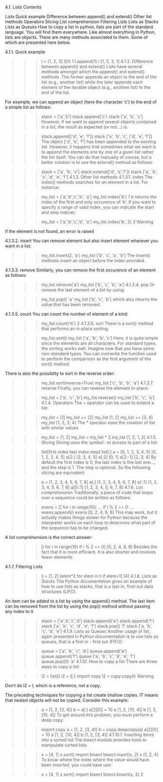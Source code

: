 4.1. Lists
Contents

Lists
Quick example
Difference between append() and extend()
Other list methods
Operators
Slicing
List comprehension
Filtering Lists
Lists as Stacks
Lists as Queues
How to copy a list
In python, lists are part of the standard language. You will find them everywhere. Like almost everything in Python, lists are objects. There are many methods associated to them. Some of which are presented here below.

4.1.1. Quick example
>>> l = [1, 2, 3]
>>> l[0]
1
>>> l.append(1)
>>> l
[1, 2, 3, 1]
4.1.2. Difference between append() and extend()
Lists have several methods amongst which the append() and extend() methods. The former appends an object to the end of the list (e.g., another list) while the later appends each element of the iterable object (e.g., anothee list) to the end of the list.

For example, we can append an object (here the character ‘c’) to the end of a simple list as follows:

>>> stack = ['a','b']
>>> stack.append('c')
>>> stack
['a', 'b', 'c']
However, if we want to append several objects contained in a list, the result as expected (or not...) is:

>>> stack.append(['d', 'e', 'f'])
>>> stack
['a', 'b', 'c', ['d', 'e', 'f']]
The object ['d', 'e', 'f'] has been appended to the exiistng list. However, it happens that sometimes what we want is to append the elements one by one of a given list rather the list itself. You can do that manually of course, but a better solution is to use the extend() method as follows:

>>> stack = ['a', 'b', 'c']
>>> stack.extend(['d', 'e','f'])
>>> stack
['a', 'b', 'c', 'd', 'e', 'f']
4.1.3. Other list methods
4.1.3.1. index
The index() methods searches for an element in a list. For instance:

>>> my_list = ['a','b','c','b', 'a']
>>> my_list.index('b')
1
It returns the index of the first and only occurence of ‘b’. If you want to specify a range of valid index, you can indicate the start and stop indices:

>>> my_list = ['a','b','c','b', 'a']
>>> my_list.index('b', 2)
3
Warning

if the element is not found, an error is raised

4.1.3.2. insert
You can remove element but also insert element wherever you want in a list:

>>> my_list.insert(2, 'a')
>>> my_list
['b', 'c', 'a', 'b']
The insert() methods insert an object before the index provided.

4.1.3.3. remove
Similarly, you can remove the first occurence of an element as follows:

>>> my_list.remove('a')
>>> my_list
['b', 'c', 'b', 'a']
4.1.3.4. pop
Or remove the last element of a list by using:

>>> my_list.pop()
'a'
>>> my_list
['b', 'c', 'b']
which also returns the value that has been removed.

4.1.3.5. count
You can count the number of element of a kind:

>>> my_list.count('b')
2
4.1.3.6. sort
There is a sort() method that performs an in-place sorting:

>>> my_list.sort()
>>> my_list
['a', 'b', 'b', 'c']
Here, it is quite simple since the elements are all characters. For standard types, the sorting works well. Imagine now that you have some non-standard types. You can overwrite the function used to perform the comparison as the first argument of the sort() method.

There is also the possiblity to sort in the reverse order:

>>> my_list.sort(reverse=True)
>>> my_list
['c', 'b', 'b', 'a']
4.1.3.7. reverse
Finally, you can reverse the element in-place:

>>> my_list = ['a', 'c' ,'b']
>>> my_list.reverse()
>>> my_list
['b', 'c', 'a']
4.1.4. Operators
The + operator can be used to extend a list:

>>> my_list = [1]
>>> my_list += [2]
>>> my_list
[1, 2]
>>> my_list += [3, 4]
>>> my_list
[1, 2, 3, 4]
The * operator ease the creation of list with similar values

>>> my_list = [1, 2]
>>> my_list = my_list * 2
>>> my_list
[1, 2, 1, 2]
4.1.5. Slicing
Slicing uses the symbol : to access to part of a list:

>>> list[first index:last index:step]
>>> list[:]
>>> a = [0, 1, 2, 3, 4, 5]
[0, 1, 2, 3, 4, 5]
>>> a[2:]
[2, 3, 4, 5]
>>> a[:2]
[0, 1]
>>> a[2:-1]
[2, 3, 4]
By default the first index is 0, the last index is the last one..., and the step is 1. The step is optional. So the following slicing are equivalent:

>>> a = [1, 2, 3, 4, 5, 6, 7, 8]
>>> a[:]
[1, 2, 3, 4, 5, 6, 7, 8]
>>> a[::1]
[1, 2, 3, 4, 5, 6, 7, 8]
>>> a[0::1]
[1, 2, 3, 4, 5, 6, 7, 8]
4.1.6. List comprehension
Traditionally, a piece of code that loops over a sequence could be written as follows:

>>> evens = []
>>> for i in range(10):
...     if i % 2 == 0:
...         evens.append(i)
>>> evens
[0, 2, 4, 6, 8]
This may work, but it actually makes things slower for Python because the interpreter works on each loop to determine what part of the sequence has to be changed.

A list comprehension is the correct answer:

>>> [i for i in range(10) if i % 2 == 0]
[0, 2, 4, 6, 8]
Besides the fact that it is more efficient, it is also shorter and involves fewer elements.

4.1.7. Filtering Lists
>>> li = [1, 2]
>>> [elem*2 for elem in li if elem>1]
[4]
4.1.8. Lists as Stacks
The Python documentation gives an example of how to use lists as stacks, that is a last-in, first-out data structures (LIFO).

An item can be added to a list by using the append() method. The last item can be removed from the list by using the pop() method without passing any index to it.

>>> stack = ['a','b','c','d']
>>> stack.append('e')
>>> stack.append('f')
>>> stack
['a', 'b', 'c', 'd', 'e', 'f']
>>> stack.pop()
'f'
>>> stack
['a, 'b', 'c', 'd', 'e']
4.1.9. Lists as Queues
Another usage of list, again presented in Python documentation is to use lists as queues, that is a first in - first out (FIFO).

>>> queue = ['a', 'b', 'c', 'd']
>>> queue.append('e')
>>> queue.append('f')
>>> queue
['a', 'b', 'c', 'd', 'e', 'f']
>>> queue.pop(0)
'a'
4.1.10. How to copy a list
There are three ways to copy a list:

>>> l2 = list(l)
>>> l2 = l[:]
>>> import copy
>>> l2 = copy.copy(l)
Warning

Don’t do l2 = l, which is a reference, not a copy.

The preceding techniques for copying a list create shallow copies. IT means that nested objects will not be copied. Consider this example:

>>> a = [1, 2, [3, 4]]
>>> b = a[:]
>>> a[2][0] = 10
>>> a
[1, 2, [10, 4]]
>>> b
[1, 2, [10, 4]]
To get around this problem, you must perform a deep copy:

>>> import copy
>>> a = [1, 2, [3, 4]]
>>> b = copy.deepcopy(a)
>>> a[2][0] = 10
>>> a
[1, 2, [10, 4]]
>>> b
[1, 2, [3, 4]]
4.1.10.1. Inserting items into a sorted list
The bisect module provides tools to manipulate sorted lists.

>>> x = [4, 1]
>>> x.sort()
>>> import bisect
>>> bisect.insort(x, 2)
>>> x
[1, 2, 4]
To know where the index where the value would have been inserted, you could have use:

>>> x = [4, 1]
>>> x.sort()
>>> import bisect
>>> bisect.bisect(x, 2)
2
